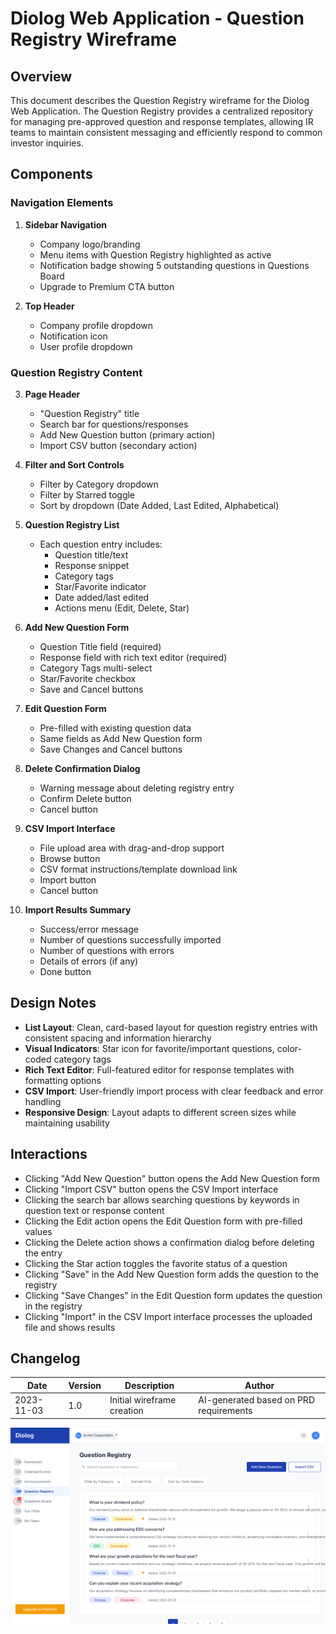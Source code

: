# Diolog Web Application - Question Registry Wireframe

## Overview
This document describes the Question Registry wireframe for the Diolog Web Application. The Question Registry provides a centralized repository for managing pre-approved question and response templates, allowing IR teams to maintain consistent messaging and efficiently respond to common investor inquiries.

## Components

### Navigation Elements
1. **Sidebar Navigation**
   - Company logo/branding
   - Menu items with Question Registry highlighted as active
   - Notification badge showing 5 outstanding questions in Questions Board
   - Upgrade to Premium CTA button

2. **Top Header**
   - Company profile dropdown
   - Notification icon
   - User profile dropdown

### Question Registry Content

3. **Page Header**
   - "Question Registry" title
   - Search bar for questions/responses
   - Add New Question button (primary action)
   - Import CSV button (secondary action)

4. **Filter and Sort Controls**
   - Filter by Category dropdown
   - Filter by Starred toggle
   - Sort by dropdown (Date Added, Last Edited, Alphabetical)

5. **Question Registry List**
   - Each question entry includes:
     - Question title/text
     - Response snippet
     - Category tags
     - Star/Favorite indicator
     - Date added/last edited
     - Actions menu (Edit, Delete, Star)

6. **Add New Question Form**
   - Question Title field (required)
   - Response field with rich text editor (required)
   - Category Tags multi-select
   - Star/Favorite checkbox
   - Save and Cancel buttons

7. **Edit Question Form**
   - Pre-filled with existing question data
   - Same fields as Add New Question form
   - Save Changes and Cancel buttons

8. **Delete Confirmation Dialog**
   - Warning message about deleting registry entry
   - Confirm Delete button
   - Cancel button

9. **CSV Import Interface**
   - File upload area with drag-and-drop support
   - Browse button
   - CSV format instructions/template download link
   - Import button
   - Cancel button

10. **Import Results Summary**
    - Success/error message
    - Number of questions successfully imported
    - Number of questions with errors
    - Details of errors (if any)
    - Done button

## Design Notes

- **List Layout**: Clean, card-based layout for question registry entries with consistent spacing and information hierarchy
- **Visual Indicators**: Star icon for favorite/important questions, color-coded category tags
- **Rich Text Editor**: Full-featured editor for response templates with formatting options
- **CSV Import**: User-friendly import process with clear feedback and error handling
- **Responsive Design**: Layout adapts to different screen sizes while maintaining usability

## Interactions

- Clicking "Add New Question" button opens the Add New Question form
- Clicking "Import CSV" button opens the CSV Import interface
- Clicking the search bar allows searching questions by keywords in question text or response content
- Clicking the Edit action opens the Edit Question form with pre-filled values
- Clicking the Delete action shows a confirmation dialog before deleting the entry
- Clicking the Star action toggles the favorite status of a question
- Clicking "Save" in the Add New Question form adds the question to the registry
- Clicking "Save Changes" in the Edit Question form updates the question in the registry
- Clicking "Import" in the CSV Import interface processes the uploaded file and shows results

## Changelog

| Date | Version | Description | Author |
|------|---------|-------------|--------|
| 2023-11-03 | 1.0 | Initial wireframe creation | AI-generated based on PRD requirements |

![Question Registry Wireframe](diolog-web-question-registry.svg)
